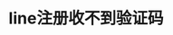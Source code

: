 ---
layout: default
title: line注册收不到验证码
description: 2024 line 注册收不到验证码解决方案，轻松的快速的注册 line，如果你遇到此类问题，一并可以解决。
canonical_url: 'https://tggsearch.github.io/docs/line-no-sms-code.html'
categories: [ line ]
---